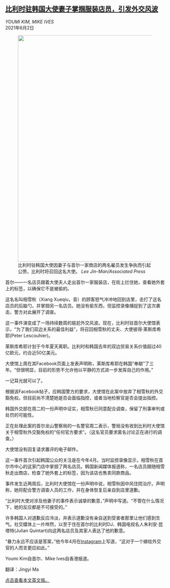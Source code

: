 <!--1622603222000-->
[比利时驻韩国大使妻子掌掴服装店员，引发外交风波](https://cn.nytimes.com/asia-pacific/20210602/belgian-ambassador-seoul/)
------

<address>YOUMI KIM, MIKE IVES</address><time pudate="2021-06-02 11:02:26" datetime="2021-06-02 11:02:26">2021年6月2日</time><figure class="article-span-photo"><img src="https://images.weserv.nl/?url=static01.nyt.com/images/2021/06/01/world/01xp-korea-belgium/merlin_188538723_e05ea27c-5b7c-45d4-b02c-ec1f100956e4-master1050.jpg" width="1050" height="713"><figcaption>比利时驻韩国大使因妻子与首尔一家商店的两名雇员发生争执而引起公愤，比利时将召回这名大使。 <cite>Lee Jin-Man/Associated Press</cite></figcaption></figure><section class="article-body"><p>首尔——一名店员跟着大使夫人走出首尔一家服装店，在街上拦住她，查看她外套上的标签，以确保它不是被偷的。</p><p>这名名叫相雪秋（Xiang Xueqiu，音）的顾客怒气冲冲地回到店里，击打了这名店员的后脑勺，并掌掴另一名店员。她没有偷东西，但监控录像捕捉到了这次袭击，警方对此展开了调查。</p><p>这一事件演变成了一场持续数周的尴尬外交风波。现在，比利时驻首尔大使馆表示，“为了我们双边关系的最佳利益”，将召回相雪秋的丈夫、大使彼得·莱斯库希耶(Peter Lescouhier)。</p><p>莱斯库希耶计划于今年夏天离职。比利时和韩国去年的双边贸易关系价值超过40亿欧元，约合近50亿美元。</p><p>大使馆上周在其Facebook页面上发表声明称，莱斯库希耶在韩国“奉献”了三年。“但很明显，目前的形势不允许他以平静的方式进一步发挥自己的作用。”</p><p>一记耳光就可以了。</p><p>根据该Facebook帖子，应韩国警方的要求，大使馆在此案中放弃了相雪秋的外交豁免权。但目前尚不清楚她是否会面临指控，或者当地检察官是否会提出指控。</p><p>韩国外交部在周二的一份声明中证实，相雪秋已同意配合调查，保留了刑事审判或处罚的可能性。</p><p>正在处理此案的首尔龙山警察局的一名警官周二表示，警局没有收到比利时大使馆关于相雪秋外交豁免权的“任何官方要求”。（这名官员要求匿名讨论正在进行的调查。）</p><p>大使馆没有回复请求置评的电子邮件。</p><p>这一事件首次引起韩国公众的关注是在今年4月。当时监控录像显示，相雪秋在首尔市中心的这家门店中掌掴了两名店员。韩国新闻媒体报道称，一名店员跟随相雪秋走出商店，检查了她外套上的标签，因为该店也售卖同款商品。</p><p>事件发生近两周后，比利时大使馆在一份声明中说，相雪秋因中风住院治疗。声明称，她将配合警方调查人员的工作，并在身体恢复后亲自到店里道歉。</p><p>“比利时大使对涉及他妻子的事件表示诚挚的歉意，”声明中写道。“不管在什么情况下，她的反应都是不可接受的。”</p><p>许多韩国人对道歉反应冷淡，并表示道歉没有亲自送到受害者那里让他们感到生气。社交媒体上一片哗然，以至于住在首尔的比利时DJ、韩国电视名人朱利安·昆塔特(Julian Quintart)向这两名店员及其家人表达了他的歉意。</p><p>“暴力永远不应该是答案，”他今年4月在<a rel="noopener noreferrer" target="_blank" href="https://www.instagram.com/p/COA_hPYnyQR/">Instagram</a>上写道，“这对于一个嫁给外交官的人而言更应如此。”</p></section><footer class="author-info"><p>Youmi Kim自首尔、Mike Ives自香港报道。</p><p>翻译：Jingyi Ma</p><p><a rel="nofollow" target="_blank" href="https://www.nytimes.com/2021/06/01/world/asia/belgian-ambassador-seoul.html">点击查看本文英文版。</a></p></footer>

